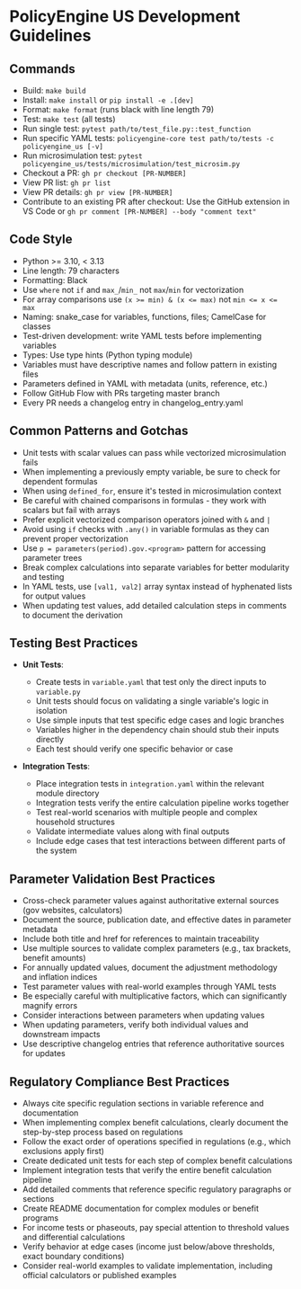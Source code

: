 # PolicyEngine US Development Guidelines

## Commands
- Build: `make build`
- Install: `make install` or `pip install -e .[dev]`
- Format: `make format` (runs black with line length 79)
- Test: `make test` (all tests)
- Run single test: `pytest path/to/test_file.py::test_function` 
- Run specific YAML tests: `policyengine-core test path/to/tests -c policyengine_us [-v]`
- Run microsimulation test: `pytest policyengine_us/tests/microsimulation/test_microsim.py`
- Checkout a PR: `gh pr checkout [PR-NUMBER]`
- View PR list: `gh pr list` 
- View PR details: `gh pr view [PR-NUMBER]`
- Contribute to an existing PR after checkout: Use the GitHub extension in VS Code or `gh pr comment [PR-NUMBER] --body "comment text"`

## Code Style
- Python >= 3.10, < 3.13
- Line length: 79 characters
- Formatting: Black
- Use `where` not `if` and `max_`/`min_` not `max`/`min` for vectorization
- For array comparisons use `(x >= min) & (x <= max)` not `min <= x <= max`
- Naming: snake_case for variables, functions, files; CamelCase for classes
- Test-driven development: write YAML tests before implementing variables
- Types: Use type hints (Python typing module)
- Variables must have descriptive names and follow pattern in existing files
- Parameters defined in YAML with metadata (units, reference, etc.)
- Follow GitHub Flow with PRs targeting master branch
- Every PR needs a changelog entry in changelog_entry.yaml

## Common Patterns and Gotchas
- Unit tests with scalar values can pass while vectorized microsimulation fails
- When implementing a previously empty variable, be sure to check for dependent formulas
- When using `defined_for`, ensure it's tested in microsimulation context
- Be careful with chained comparisons in formulas - they work with scalars but fail with arrays
- Prefer explicit vectorized comparison operators joined with `&` and `|`
- Avoid using `if` checks with `.any()` in variable formulas as they can prevent proper vectorization
- Use `p = parameters(period).gov.<program>` pattern for accessing parameter trees
- Break complex calculations into separate variables for better modularity and testing
- In YAML tests, use `[val1, val2]` array syntax instead of hyphenated lists for output values
- When updating test values, add detailed calculation steps in comments to document the derivation

## Testing Best Practices
- **Unit Tests**: 
  - Create tests in `variable.yaml` that test only the direct inputs to `variable.py`
  - Unit tests should focus on validating a single variable's logic in isolation
  - Use simple inputs that test specific edge cases and logic branches
  - Variables higher in the dependency chain should stub their inputs directly
  - Each test should verify one specific behavior or case

- **Integration Tests**:
  - Place integration tests in `integration.yaml` within the relevant module directory
  - Integration tests verify the entire calculation pipeline works together
  - Test real-world scenarios with multiple people and complex household structures
  - Validate intermediate values along with final outputs
  - Include edge cases that test interactions between different parts of the system

## Parameter Validation Best Practices
- Cross-check parameter values against authoritative external sources (gov websites, calculators)
- Document the source, publication date, and effective dates in parameter metadata
- Include both title and href for references to maintain traceability
- Use multiple sources to validate complex parameters (e.g., tax brackets, benefit amounts)
- For annually updated values, document the adjustment methodology and inflation indices
- Test parameter values with real-world examples through YAML tests
- Be especially careful with multiplicative factors, which can significantly magnify errors
- Consider interactions between parameters when updating values
- When updating parameters, verify both individual values and downstream impacts
- Use descriptive changelog entries that reference authoritative sources for updates

## Regulatory Compliance Best Practices
- Always cite specific regulation sections in variable reference and documentation
- When implementing complex benefit calculations, clearly document the step-by-step process based on regulations
- Follow the exact order of operations specified in regulations (e.g., which exclusions apply first)
- Create dedicated unit tests for each step of complex benefit calculations
- Implement integration tests that verify the entire benefit calculation pipeline
- Add detailed comments that reference specific regulatory paragraphs or sections
- Create README documentation for complex modules or benefit programs
- For income tests or phaseouts, pay special attention to threshold values and differential calculations
- Verify behavior at edge cases (income just below/above thresholds, exact boundary conditions)
- Consider real-world examples to validate implementation, including official calculators or published examples